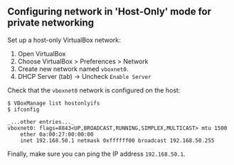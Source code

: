 ## Configuring network in 'Host-Only' mode for private networking

Set up a host-only VirtualBox network:

1. Open VirtualBox
1. Choose VirtualBox > Preferences > Network
1. Create new network named `vboxnet0`.
1. DHCP Server (tab) -> Uncheck `Enable Server`

Check that the `vboxnet0` network is configured on the host:

```
$ VBoxManage list hostonlyifs
$ ifconfig

_...other entries..._
vboxnet0: flags=8843<UP,BROADCAST,RUNNING,SIMPLEX,MULTICAST> mtu 1500
	ether 0a:00:27:00:00:00
	inet 192.168.50.1 netmask 0xffffff00 broadcast 192.168.50.255

```

Finally, make sure you can ping the IP address `192.168.50.1`.
